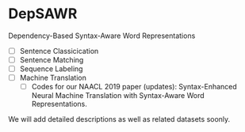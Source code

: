 # DepSAWR
Dependency-Based Syntax-Aware Word Representations    
- [ ] Sentence Classicication    
- [ ] Sentence Matching    
- [ ] Sequence Labeling 
- [ ] Machine Translation 
    -  [ ] Codes for our NAACL 2019 paper (updates): Syntax-Enhanced Neural Machine Translation with Syntax-Aware Word Representations.   

We will add detailed descriptions as well as related datasets soonly.